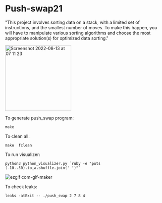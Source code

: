 # Push-swap21

"This project involves sorting data on a stack, with a limited set of instructions, and the smallest number of moves. To make this happen, you will have to manipulate various sorting algorithms and choose the most appropriate solution(s) for optimized data sorting."

<img width="213" alt="Screenshot 2022-08-13 at 07 11 23" src="https://user-images.githubusercontent.com/80685686/184467962-95ee6b00-4ea0-4f68-979c-896f1a3967eb.png">

To generate push_swap program:
```
make  
```
To clean all:
```
make  fclean
```

To run visualizer:
```
python3 python_visualizer.py `ruby -e "puts (-10..50).to_a.shuffle.join(' ')"`
```
![ezgif com-gif-maker](https://user-images.githubusercontent.com/80685686/184468550-3433ce72-3dcd-47f0-a892-e728f9dd2f4e.gif)

To check leaks: 
```
leaks -atExit -- ./push_swap 2 7 8 4    
```
